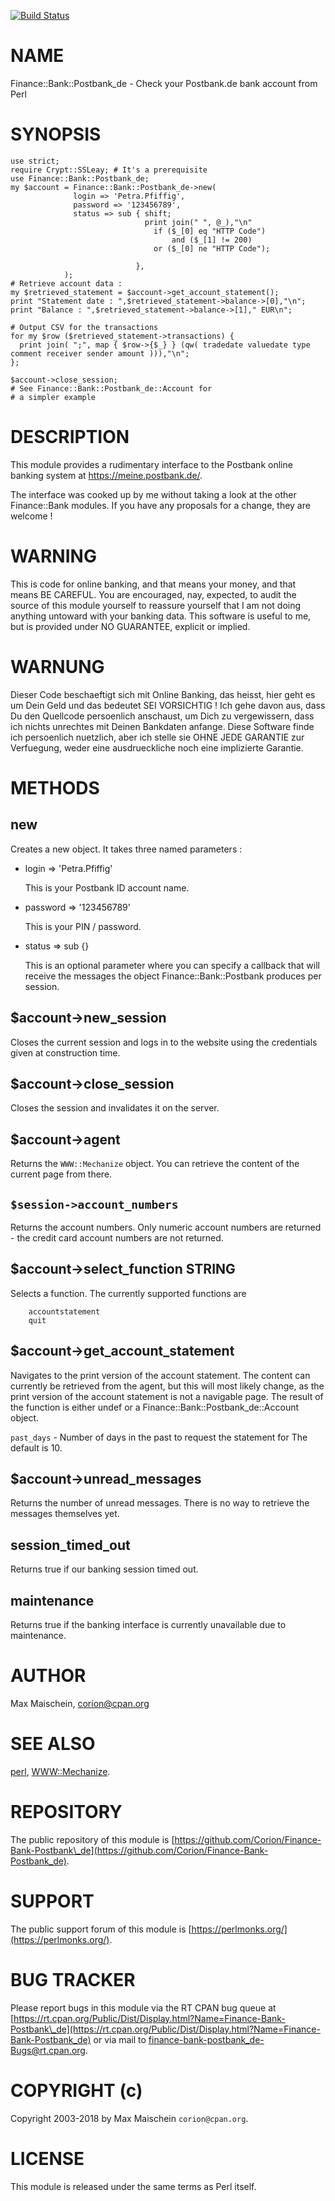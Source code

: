 
[![Build Status](https://travis-ci.org/Corion/Finance-Bank-Postbank_de.svg?branch=master)](https://travis-ci.org/Corion/Finance-Bank-Postbank_de)

# NAME

Finance::Bank::Postbank\_de - Check your Postbank.de bank account from Perl

# SYNOPSIS

    use strict;
    require Crypt::SSLeay; # It's a prerequisite
    use Finance::Bank::Postbank_de;
    my $account = Finance::Bank::Postbank_de->new(
                  login => 'Petra.Pfiffig',
                  password => '123456789',
                  status => sub { shift;
                                  print join(" ", @_),"\n"
                                    if ($_[0] eq "HTTP Code")
                                        and ($_[1] != 200)
                                    or ($_[0] ne "HTTP Code");

                                },
                );
    # Retrieve account data :
    my $retrieved_statement = $account->get_account_statement();
    print "Statement date : ",$retrieved_statement->balance->[0],"\n";
    print "Balance : ",$retrieved_statement->balance->[1]," EUR\n";

    # Output CSV for the transactions
    for my $row ($retrieved_statement->transactions) {
      print join( ";", map { $row->{$_} } (qw( tradedate valuedate type comment receiver sender amount ))),"\n";
    };

    $account->close_session;
    # See Finance::Bank::Postbank_de::Account for
    # a simpler example

# DESCRIPTION

This module provides a rudimentary interface to the Postbank online banking system at
https://meine.postbank.de/.

The interface was cooked up by me without taking a look at the other Finance::Bank
modules. If you have any proposals for a change, they are welcome !

# WARNING

This is code for online banking, and that means your money, and that means BE CAREFUL. You are encouraged, nay, expected, to audit the source of this module yourself to reassure yourself that I am not doing anything untoward with your banking data. This software is useful to me, but is provided under NO GUARANTEE, explicit or implied.

# WARNUNG

Dieser Code beschaeftigt sich mit Online Banking, das heisst, hier geht es um Dein Geld und das bedeutet SEI VORSICHTIG ! Ich gehe
davon aus, dass Du den Quellcode persoenlich anschaust, um Dich zu vergewissern, dass ich nichts unrechtes mit Deinen Bankdaten
anfange. Diese Software finde ich persoenlich nuetzlich, aber ich stelle sie OHNE JEDE GARANTIE zur Verfuegung, weder eine
ausdrueckliche noch eine implizierte Garantie.

# METHODS

## new

Creates a new object. It takes three named parameters :

- login => 'Petra.Pfiffig'

    This is your Postbank ID account name.

- password => '123456789'

    This is your PIN / password.

- status => sub {}

    This is an optional
    parameter where you can specify a callback that will receive the messages the object
    Finance::Bank::Postbank produces per session.

## $account->new\_session

Closes the current session and logs in to the website using
the credentials given at construction time.

## $account->close\_session

Closes the session and invalidates it on the server.

## $account->agent

Returns the `WWW::Mechanize` object. You can retrieve the
content of the current page from there.

## `$session->account_numbers`

Returns the account numbers. Only numeric account numbers
are returned - the credit card account numbers are not
returned.

## $account->select\_function STRING

Selects a function. The currently supported functions are

        accountstatement
        quit

## $account->get\_account\_statement

Navigates to the print version of the account statement. The content can currently
be retrieved from the agent, but this will most likely change, as the print version
of the account statement is not a navigable page. The result of the function
is either undef or a Finance::Bank::Postbank\_de::Account object.

`past_days` - Number of days in the past to request the statement for
The default is 10.

## $account->unread\_messages

Returns the number of unread messages. There is no way
to retrieve the messages themselves yet.

## session\_timed\_out

Returns true if our banking session timed out.

## maintenance

Returns true if the banking interface is currently unavailable due to maintenance.

# AUTHOR

Max Maischein, <corion@cpan.org>

# SEE ALSO

[perl](https://metacpan.org/pod/perl), [WWW::Mechanize](https://metacpan.org/pod/WWW::Mechanize).

# REPOSITORY

The public repository of this module is
[https://github.com/Corion/Finance-Bank-Postbank\_de](https://github.com/Corion/Finance-Bank-Postbank_de).

# SUPPORT

The public support forum of this module is
[https://perlmonks.org/](https://perlmonks.org/).

# BUG TRACKER

Please report bugs in this module via the RT CPAN bug queue at
[https://rt.cpan.org/Public/Dist/Display.html?Name=Finance-Bank-Postbank\_de](https://rt.cpan.org/Public/Dist/Display.html?Name=Finance-Bank-Postbank_de)
or via mail to [finance-bank-postbank\_de-Bugs@rt.cpan.org](https://metacpan.org/pod/finance-bank-postbank_de-Bugs@rt.cpan.org).

# COPYRIGHT (c)

Copyright 2003-2018 by Max Maischein `corion@cpan.org`.

# LICENSE

This module is released under the same terms as Perl itself.
